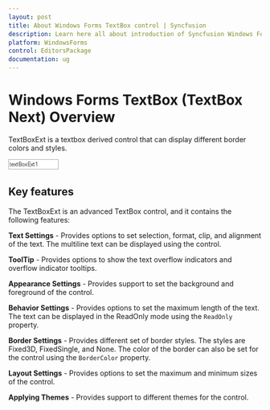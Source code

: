 ```yaml
---
layout: post
title: About Windows Forms TextBox control | Syncfusion
description: Learn here all about introduction of Syncfusion Windows Forms TextBox control, its elements and more details.
platform: WindowsForms
control: EditorsPackage
documentation: ug
---
```


# Windows Forms TextBox (TextBox Next) Overview

TextBoxExt is a textbox derived control that can display different border colors and styles.

![Overview of Syncfusion TextBoxExt](TextBoxExt_images/TextBoxExt_img1.png)

## Key features

The TextBoxExt is an advanced TextBox control, and it contains the following features:

**Text Settings** - Provides options to set selection, format, clip, and alignment of the text. The multiline text can be displayed using the control.

**ToolTip** - Provides options to show the text overflow indicators and overflow indicator tooltips.

**Appearance Settings** - Provides support to set the background and foreground of the control.

**Behavior Settings** - Provides options to set the maximum length of the text. The text can be displayed in the ReadOnly mode using the `ReadOnly` property.

**Border Settings** - Provides different set of border styles. The styles are Fixed3D, FixedSingle, and None. The color of the border can also be set for the control using the `BorderColor` property.

**Layout Settings** - Provides options to set the maximum and minimum sizes of the control.

**Applying Themes** - Provides support to different themes for the control.
